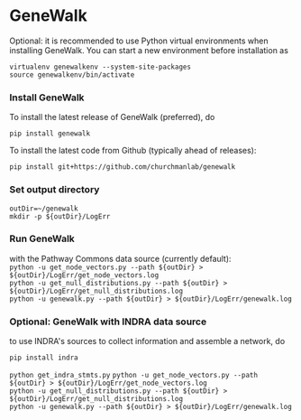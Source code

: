 # GeneWalk

Optional: it is recommended to use Python virtual environments when installing
GeneWalk. You can start a new environment before installation as
```
virtualenv genewalkenv --system-site-packages
source genewalkenv/bin/activate
```

### Install GeneWalk
To install the latest release of GeneWalk (preferred), do
```
pip install genewalk
```
To install the latest code from Github (typically ahead of releases):
```
pip install git+https://github.com/churchmanlab/genewalk
```



### Set output directory
`outDir=~/genewalk`  
`mkdir -p ${outDir}/LogErr`  

### Run GeneWalk
with the Pathway Commons data source (currently default):  
`python -u get_node_vectors.py --path ${outDir} > ${outDir}/LogErr/get_node_vectors.log`  
`python -u get_null_distributions.py --path ${outDir} > ${outDir}/LogErr/get_null_distributions.log`  
`python -u genewalk.py --path ${outDir} > ${outDir}/LogErr/genewalk.log`

### Optional: GeneWalk with INDRA data source
to use INDRA's sources to collect information and assemble a network, do
```
pip install indra
```

`python get_indra_stmts.py`
`python -u get_node_vectors.py --path ${outDir} > ${outDir}/LogErr/get_node_vectors.log`  
`python -u get_null_distributions.py --path ${outDir} > ${outDir}/LogErr/get_null_distributions.log`  
`python -u genewalk.py --path ${outDir} > ${outDir}/LogErr/genewalk.log`
